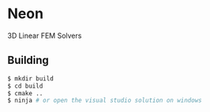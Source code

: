 # Neon
3D Linear FEM Solvers

## Building
```bash
$ mkdir build
$ cd build
$ cmake ..
$ ninja # or open the visual studio solution on windows
```
